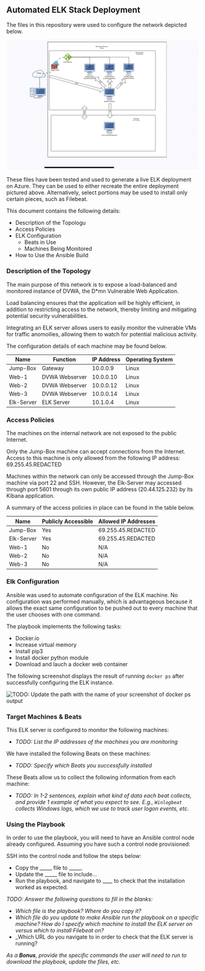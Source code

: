 ## Automated ELK Stack Deployment

The files in this repository were used to configure the network depicted below.

![image](https://github.com/zacharycook1600/CS-Bootcamp-Project1/blob/main/Network%20Diagram.png)

These files have been tested and used to generate a live ELK deployment on Azure. They can be used to either recreate the entire deployment pictured above. Alternatively, select portions may be used to install only certain pieces, such as Filebeat.


This document contains the following details:
- Description of the Topologu
- Access Policies
- ELK Configuration
  - Beats in Use
  - Machines Being Monitored
- How to Use the Ansible Build


### Description of the Topology

The main purpose of this network is to expose a load-balanced and monitored instance of DVWA, the D*mn Vulnerable Web Application.

Load balancing ensures that the application will be highly efficient, in addition to restricting access to the network, thereby limiting and mitigating potential security vulnerabilities.


Integrating an ELK server allows users to easily monitor the vulnerable VMs for traffic anomoilies, allowing them to watch for potential malicious activity.


The configuration details of each machine may be found below.


| Name       | Function       | IP Address | Operating System |
|------------|----------------|------------|------------------|
| Jump-Box   | Gateway        | 10.0.0.9   | Linux            |
| Web-1      | DVWA Webserver | 10.0.0.10  | Linux            |
| Web-2      | DVWA Webserver | 10.0.0.12  | Linux            |
| Web-3      | DVWA Webserver | 10.0.0.14  | Linux            |
| Elk-Server | ELK Server     | 10.1.0.4   | Linux            |

### Access Policies

The machines on the internal network are not exposed to the public Internet. 

Only the Jump-Box machine can accept connections from the Internet. Access to this machine is only allowed from the following IP address: 69.255.45.REDACTED

Machines within the network can only be accessed through the Jump-Box machine via port 22 and SSH. However, the Elk-Server may accessed through port 5601 through its own public IP address (20.44.125.232) by its Kibana application.

A summary of the access policies in place can be found in the table below.

| Name       | Publicly Accessible | Allowed IP Addresses |
|------------|---------------------|----------------------|
| Jump-Box   | Yes                 | 69.255.45.REDACTED   |
| Elk-Server | Yes                 | 69.255.45.REDACTED   |
| Web-1      | No                  | N/A                  |
| Web-2      | No                  | N/A                  |
| Web-3      | No                  | N/A                  |

### Elk Configuration

Ansible was used to automate configuration of the ELK machine. No configuration was performed manually, which is advantageous because it allows the exact same configuration to be pushed out to every machine that the user chooses with one command.


The playbook implements the following tasks:
- Docker.io
- Increase virtual memory
- Install pip3
- Install docker python module
- Download and lauch a docker web container

The following screenshot displays the result of running `docker ps` after successfully configuring the ELK instance.

![TODO: Update the path with the name of your screenshot of docker ps output](Images/docker_ps_output.png)

### Target Machines & Beats
This ELK server is configured to monitor the following machines:
- _TODO: List the IP addresses of the machines you are monitoring_

We have installed the following Beats on these machines:
- _TODO: Specify which Beats you successfully installed_

These Beats allow us to collect the following information from each machine:
- _TODO: In 1-2 sentences, explain what kind of data each beat collects, and provide 1 example of what you expect to see. E.g., `Winlogbeat` collects Windows logs, which we use to track user logon events, etc._

### Using the Playbook
In order to use the playbook, you will need to have an Ansible control node already configured. Assuming you have such a control node provisioned: 

SSH into the control node and follow the steps below:
- Copy the _____ file to _____.
- Update the _____ file to include...
- Run the playbook, and navigate to ____ to check that the installation worked as expected.

_TODO: Answer the following questions to fill in the blanks:_
- _Which file is the playbook? Where do you copy it?_
- _Which file do you update to make Ansible run the playbook on a specific machine? How do I specify which machine to install the ELK server on versus which to install Filebeat on?_
- _Which URL do you navigate to in order to check that the ELK server is running?

_As a **Bonus**, provide the specific commands the user will need to run to download the playbook, update the files, etc._
